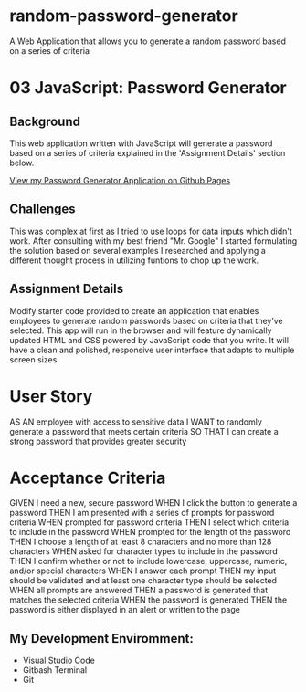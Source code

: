 # random-password-generator
A Web Application that allows you to generate a random password based on a series of criteria 
# 03 JavaScript: Password Generator


## Background

This web application written with JavaScript will generate a password based on a series of criteria explained in the 'Assignment Details' section below.

[View my Password Generator Application on Github Pages](https://samdemarco.github.io/random-password-generator/)

## Challenges

This was complex at first as I tried to use loops for data inputs which didn't work. After consulting with my best friend "Mr. Google" I started formulating the solution based on several examples I researched and applying a different thought process in utilizing funtions to chop up the work.
  
## Assignment Details 

Modify starter code provided to create an application that enables employees to generate random passwords based on criteria that they’ve selected. This app will run in the browser and will feature dynamically updated HTML and CSS powered by JavaScript code that you write. It will have a clean and polished, responsive user interface that adapts to multiple screen sizes.

# User Story 

AS AN employee with access to sensitive data
I WANT to randomly generate a password that meets certain criteria
SO THAT I can create a strong password that provides greater security

# Acceptance Criteria

GIVEN I need a new, secure password
WHEN I click the button to generate a password
THEN I am presented with a series of prompts for password criteria
WHEN prompted for password criteria
THEN I select which criteria to include in the password
WHEN prompted for the length of the password
THEN I choose a length of at least 8 characters and no more than 128 characters
WHEN asked for character types to include in the password
THEN I confirm whether or not to include lowercase, uppercase, numeric, and/or special characters
WHEN I answer each prompt
THEN my input should be validated and at least one character type should be selected
WHEN all prompts are answered
THEN a password is generated that matches the selected criteria
WHEN the password is generated
THEN the password is either displayed in an alert or written to the page

## My Development Enviromment:
  
  * Visual Studio Code
  * Gitbash Terminal
  * Git
